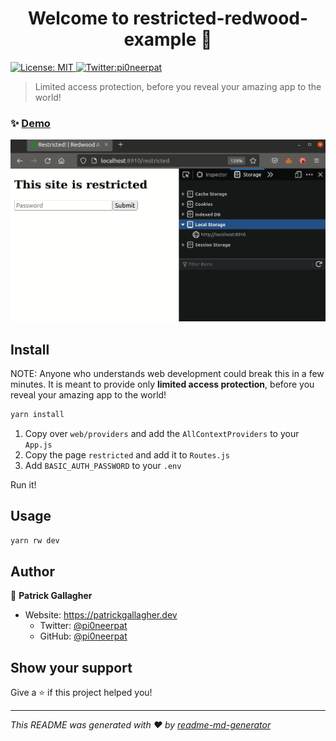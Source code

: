 <h1 align="center">Welcome to restricted-redwood-example 👋</h1>
<p>
  <a href="#" target="_blank">
    <img alt="License: MIT" src="https://img.shields.io/badge/License-MIT-yellow.svg" />
  </a>
  <a href="https://twitter.com/pi0neerpat" target="_blank">
    <img alt="Twitter:pi0neerpat" src="https://img.shields.io/twitter/follow/pi0neerpat.svg?style=social" />
  </a>
</p>

> Limited access protection, before you reveal your amazing app to the world!

### ✨ [Demo](https://restricted-redwood-example.vercel.app)

![](restricted-redwood-demo.gif)

## Install

NOTE: Anyone who understands web development could break this in a few minutes. It is meant to provide only **limited access protection**, before you reveal your amazing app to the world!

```sh
yarn install
```

1. Copy over `web/providers` and add the `AllContextProviders` to your `App.js`
2. Copy the page `restricted` and add it to `Routes.js`
3. Add `BASIC_AUTH_PASSWORD` to your `.env`

Run it!

## Usage

```sh
yarn rw dev
```

## Author

👤 **Patrick Gallagher**

- Website: https://patrickgallagher.dev
  - Twitter: [@pi0neerpat](https://twitter.com/pi0neerpat)
  - GitHub: [@pi0neerpat](https://github.com/pi0neerpat)

## Show your support

Give a ⭐️ if this project helped you!

---

_This README was generated with ❤️ by [readme-md-generator](https://github.com/kefranabg/readme-md-generator)_
